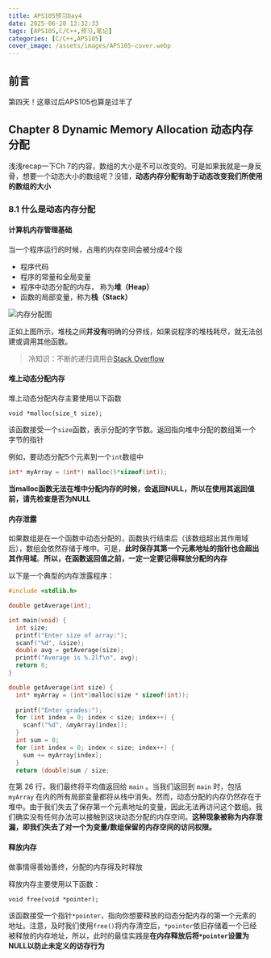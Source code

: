 ```yaml
---
title: APS105预习Day4
date: 2025-06-20 13:32:33
tags: [APS105,C/C++,预习,笔记]
categories: [C/C++,APS105]
cover_image: /assets/images/APS105-cover.webp
---
```


## 前言

第四天！这章过后APS105也算是过半了

## Chapter 8 Dynamic Memory Allocation 动态内存分配

浅浅recap一下Ch 7的内容，数组的大小是不可以改变的。可是如果我就是一身反骨，想要一个动态大小的数组呢？没错，**动态内存分配有助于动态改变我们所使用的数组的大小**

### 8.1 什么是动态内存分配

#### 计算机内存管理基础

当一个程序运行的时候，占用的内存空间会被分成4个段

- 程序代码
- 程序的常量和全局变量
- 程序中动态分配的内存， 称为**堆（Heap）**
- 函数的局部变量，称为**栈（Stack）**

![内存分配图](memory-piece.png)

正如上图所示，堆栈之间**并没有**明确的分界线，如果说程序的堆栈耗尽，就无法创建或调用其他函数。

> 冷知识：不断的递归调用会[Stack Overflow](https://stackoverflow.com/)

#### 堆上动态分配内存

堆上动态分配内存主要使用以下函数

`void *malloc(size_t size);`

该函数接受一个`size`函数，表示分配的字节数。返回指向堆中分配的数组第一个字节的指针

例如，要动态分配5个元素到一个`int`数组中

``````C
int* myArray = (int*) malloc(5*sizeof(int));
``````

**当malloc函数无法在堆中分配内存的时候，会返回NULL，所以在使用其返回值前，请先检查是否为NULL**

#### 内存泄露

如果数组是在一个函数中动态分配的，函数执行结束后（该数组超出其作用域后），数组会依然存储于堆中。可是，**此时保存其第一个元素地址的指针也会超出其作用域**。**所以，在函数返回值之前，一定一定要记得释放分配的内存**

以下是一个典型的内存泄露程序：

``````C
#include <stdlib.h>

double getAverage(int);

int main(void) {
  int size;
  printf("Enter size of array:");
  scanf("%d", &size);
  double avg = getAverage(size);
  printf("Average is %.2lf\n", avg);
  return 0;
}

double getAverage(int size) {
  int* myArray = (int*)malloc(size * sizeof(int));
  
  printf("Enter grades:");
  for (int index = 0; index < size; index++) {
    scanf("%d", &myArray[index]);
  }
  int sum = 0;
  for (int index = 0; index < size; index++) {
    sum += myArray[index];
  }
  return (double)sum / size;
``````

在第 26 行，我们最终将平均值返回给 `main` 。当我们返回到 `main` 时，包括 `myArray` 在内的所有局部变量都将从栈中消失。然而，动态分配的内存仍然存在于堆中。由于我们失去了保存第一个元素地址的变量，因此无法再访问这个数组。我们确实没有任何办法可以接触到这块动态分配的内存空间。**这种现象被称为内存泄漏，即我们失去了对一个为变量/数组保留的内存空间的访问权限。**

#### 释放内存

做事情得善始善终，分配的内存得及时释放

释放内存主要使用以下函数：

`void free(void *pointer);`

该函数接受一个指针`*pointer`，指向你想要释放的动态分配内存的第一个元素的地址。注意，及时我们使用`free()`将内存清空后，`*pointer`依旧存储着一个已经被释放的内存地址，所以，此时的最佳实践是**在内存释放后将`*pointer`设置为NULL以防止未定义的访存行为**








